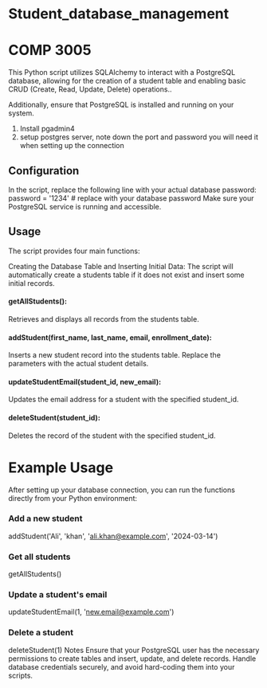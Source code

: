 # Student_database_management
# COMP 3005


This Python script utilizes SQLAlchemy to interact with a PostgreSQL database, allowing for the creation of a student table and enabling basic CRUD (Create, Read, Update, Delete) operations..

Additionally, ensure that PostgreSQL is installed and running on your system.
1. Install pgadmin4 
2. setup postgres server, note down the port and password you will need it when setting up the connection

## Configuration
In the script, replace the following line with your actual database password:
password = '1234'  # replace with your database password
Make sure your PostgreSQL service is running and accessible.

## Usage
The script provides four main functions:

Creating the Database Table and Inserting Initial Data:
The script will automatically create a students table if it does not exist and insert some initial records.

#### getAllStudents():
Retrieves and displays all records from the students table.

#### addStudent(first_name, last_name, email, enrollment_date):
Inserts a new student record into the students table. Replace the parameters with the actual student details.

#### updateStudentEmail(student_id, new_email):
Updates the email address for a student with the specified student_id.

#### deleteStudent(student_id):
Deletes the record of the student with the specified student_id.

# Example Usage

After setting up your database connection, you can run the functions directly from your Python environment:

### Add a new student
addStudent('Ali', 'khan', 'ali.khan@example.com', '2024-03-14')

### Get all students
getAllStudents()

### Update a student's email
updateStudentEmail(1, 'new.email@example.com')

### Delete a student
deleteStudent(1)
Notes
Ensure that your PostgreSQL user has the necessary permissions to create tables and insert, update, and delete records.
Handle database credentials securely, and avoid hard-coding them into your scripts.

